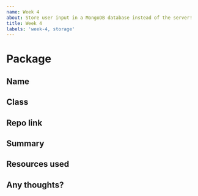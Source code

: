 ```yaml
---
name: Week 4
about: Store user input in a MongoDB database instead of the server!
title: Week 4
labels: 'week-4, storage'
---
```


# Package

## Name
<!-- Add your name here-->

## Class
<!-- Add your class here -->

## Repo link
<!-- Include a link to your repository -->

## Summary
<!-- A summary of what you did. What progress did you make? -->

## Resources used
<!-- What resources did you use? -->

## Any thoughts?
<!-- Let us know what you thought of the homework, and give us any feedback. What parts did you find difficult? -->
